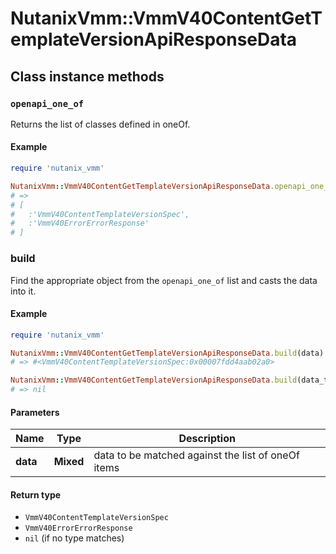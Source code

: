 # NutanixVmm::VmmV40ContentGetTemplateVersionApiResponseData

## Class instance methods

### `openapi_one_of`

Returns the list of classes defined in oneOf.

#### Example

```ruby
require 'nutanix_vmm'

NutanixVmm::VmmV40ContentGetTemplateVersionApiResponseData.openapi_one_of
# =>
# [
#   :'VmmV40ContentTemplateVersionSpec',
#   :'VmmV40ErrorErrorResponse'
# ]
```

### build

Find the appropriate object from the `openapi_one_of` list and casts the data into it.

#### Example

```ruby
require 'nutanix_vmm'

NutanixVmm::VmmV40ContentGetTemplateVersionApiResponseData.build(data)
# => #<VmmV40ContentTemplateVersionSpec:0x00007fdd4aab02a0>

NutanixVmm::VmmV40ContentGetTemplateVersionApiResponseData.build(data_that_doesnt_match)
# => nil
```

#### Parameters

| Name | Type | Description |
| ---- | ---- | ----------- |
| **data** | **Mixed** | data to be matched against the list of oneOf items |

#### Return type

- `VmmV40ContentTemplateVersionSpec`
- `VmmV40ErrorErrorResponse`
- `nil` (if no type matches)

